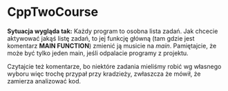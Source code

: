 # CppTwoCourse

**Sytuacja wygląda tak:**
Każdy program to osobna lista zadań.
Jak chcecie aktywować jakąś listę zadań, to jej funkcję główną (tam gdzie jest komentarz **MAIN FUNCTION**) zmienić ją musicie na *main*.
Pamiętajcie, że może być tylko jeden main, jeśli odpalacie programy z projektu.

Czytajcie też komentarze, bo niektóre zadania mieliśmy robić wg własnego wyboru więc trochę przypał przy kradzieży,
zwłaszcza że mówił, że zamierza analizować kod.
